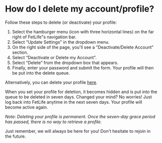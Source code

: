 # How do I delete my account/profile?

Follow these steps to delete (or deactivate) your profile:
1. Select the hamburger menu (icon with three horizontal lines) on the far right of FetLife"s navigation bar.
2. Select “Update Settings" in the dropdown menu.
3. On the right side of the page, you'll see a "Deactivate/Delete Account” section.
4. Select “Deactivate or Delete my Account”.
5. Select “Delete” from the dropdown box that appears.
6. Finally, enter your password and submit the form. Your profile will then be put into the delete queue.

Alternatively, you can delete your profile [here](https://fetlife.com/deactivate?type=permanently%20delete). 

When you set your profile for deletion, it becomes hidden and is put into the queue to be deleted in seven days. Changed your mind? No worries! Just log back into FetLife anytime in the next seven days. Your profile will become active again.

_Note: Deleting your profile is permanent.  Once the seven-day grace period has passed, there is no way to retrieve a profile._

Just remember, we will always be here for you! Don't hesitate to rejoin in the future.

